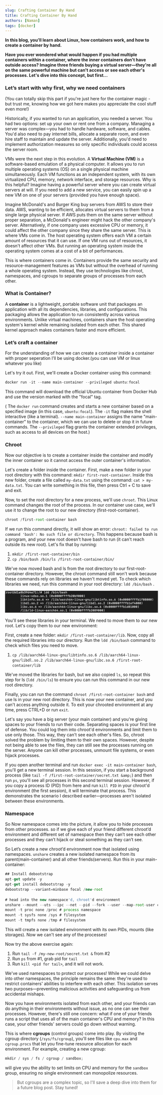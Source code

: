 ```yaml
---
slug: Crafting Container By Hand
title: Crafting Container By Hand
authors: [Naman]
tags: [docker]
---
```


**In this blog, you'll learn about Linux, how containers work, and how to create a container by hand.**

<!-- truncate -->

**Have you ever wondered what would happen if you had multiple containers within a container, where the inner containers don't have outside access? Imagine three friends buying a virtual server—they're all on the same powerful machine but can't access or see each other's processes. Let's dive into this concept, but first...**

### Let’s start with why first, why we need containers

(You can totally skip this part if you're just here for the container magic - but trust me, knowing how we got here makes you appreciate the cool stuff even more!)

Historically, if you wanted to run an application, you needed a server. You had two options: set up your own or rent one from a company. Managing a server was complex—you had to handle hardware, software, and cables. You'd also need to pay internet bills, allocate a separate room, and even hire staff to maintain and update the server. Additionally, you'd need to implement authorization measures so only specific individuals could access the server room.

VMs were the next step in this evolution. A **Virtual Machine (VM)** is a software-based emulation of a physical computer. It allows you to run multiple operating systems (OS) on a single physical machine simultaneously. Each VM functions as an independent system, with its own virtualized CPU, memory, network interface, and storage resources. Why is this helpful? Imagine having a powerful server where you can create virtual servers at will. If you need to add a new service, you can easily spin up a new VM on one of your servers (provided you have enough space).

Imagine McDonald's and Burger King buy servers from AWS to store their data. AWS, wanting to be efficient, allocates virtual servers to them from a single large physical server. If AWS puts them on the same server without proper separation, a McDonald's engineer might hack the other company's server. Alternatively, if one company uses excessive CPU or memory, it could affect the other company since they share the same server. This is where VMs come in. The host operating system offers each VM a certain amount of resources that it can use. If one VM runs out of resources, it doesn't affect other VMs. But running an operating system inside the operating system comes at a cost of a bit of performances.

This is where containers come in. Containers provide the same security and resource-management features as VMs but without the overhead of running a whole operating system. Instead, they use technologies like chroot, namespaces, and cgroups to separate groups of processes from each other.

### What is Container?

A **container** is a lightweight, portable software unit that packages an application with all its dependencies, libraries, and configurations. This packaging allows the application to run consistently across various environments. Unlike virtual machines, containers share the host operating system's kernel while remaining isolated from each other. This shared kernel approach makes containers faster and more efficient.

### Let’s craft a container

For the understanding of how we can create a container inside a container with proper seperation I’ll be using docker.(you can use VM or linux whatever you like)

Let's try it out. First, we'll create a Docker container using this command:

```jsx
docker run -it --name main-container --privileged ubuntu:focal
```

This command will download the official Ubuntu container from Docker Hub and use the version marked with the "focal" tag.

( The `docker run` command creates and starts a new container based on a specified image (in this case, `ubuntu:focal`). The `-it` flag makes the shell interactive (like a terminal). `--name main-container` assigns the name "main-container" to the container, which we can use to delete or stop it in future commands. The `--privileged` flag grants the container extended privileges, such as access to all devices on the host.)

### Chroot

Now our objective is to create a container inside the container and modify the inner container so it cannot access the outer container's information.

Let's create a folder inside the container. First, make a new folder in your root directory with this command: `mkdir first-root-container`. Inside this new folder, create a file called `my-data.txt` using the command: `cat > my-data.txt`. You can write something in this file, then press Ctrl + C to save and exit.

Now, to set the root directory for a new process, we'll use `chroot`. This Linux command changes the root of the process. In our container use case, we'll use it to change the root to our new directory (first-root-container).

```jsx
chroot /first-root-container bash
```

If we run this command directly, it will show an error: `chroot: failed to run command 'bash': No such file or directory`. This happens because bash is a program, and your new root doesn't have bash to run (it can't reach outside its new root). Let's fix that by running:

1. `mkdir /first-root-container/bin`
2. `cp /bin/bash /bin/ls /first-root-container/bin/`

We've now moved bash and ls from the root directory to our first-root-container directory. However, the chroot command still won't work because these commands rely on libraries we haven't moved yet. To check which libraries we need, run this command in your root directory: `ldd /bin/bash` .

![image](./terminal.png)

You'll see these libraries in your terminal. We need to move them to our new root. Let's copy them to our new environment:

First, create a new folder: `mkdir /first-root-container/lib`. Now, copy all the required libraries into our directory. Run the `ldd /bin/bash` command to check which files you need to move.

1. `cp /lib/aarch64-linux-gnu/libtinfo.so.6 /lib/aarch64-linux-gnu/libdl.so.2 /lib/aarch64-linux-gnu/libc.so.6 /first-root-container/lib`

We've moved the libraries for bash, but we also copied `ls`, so repeat this step for ls (`ldd /bin/ls`) to ensure you can run this command in our new root directory.

Finally, you can run the command `chroot /first-root-container bash` and use ls in your new root directory. This is now your new container, and you can't access anything outside it. To exit your chrooted environment at any time, press CTRL+D or run `exit`.

Let's say you have a big server (your main container) and you're giving spaces to your friends to run their code. Separating spaces is your first line of defense. You could log them into chroot'd environments and limit them to use only those. This way, they can't see each other's files. So, chroot solved the problem by limiting them to their own spaces. However, despite not being able to see the files, they can still see the processes running on the server. Anyone can kill other processes, unmount file systems, or even hijack processes.

If you open another terminal and run `docker exec -it main-container bash`, you'll get a new terminal session. In this session, if you start a background process (like `tail -f /first-root-container/secret.txt &amp;`) and then run `ps`, you'll see all processes in this second terminal session. However, if you copy a process ID (PID) from here and run `kill PID` in your chroot'd environment (the first session), it will terminate that process. This demonstrates the scenario I described earlier—processes aren't isolated between these environments.

### Namespace

So Now namespace comes into the picture, it allow you to hide processes from other processes. so if we give each of your friend different chroot’d environment and different set of namespace then they can’t see each other processes and they can’t hijack or steal something as they can’t see.

So Let’s create a new chroot’d environment now that isolated using namespaces. `unshare` creates a new isolated namespace from its parent(main-container) and all other friends(servers). Run this in your main-container:

```jsx
## Install debootstrap
apt-get update -y
apt-get install debootstrap -y
debootstrap --variant=minbase focal /new-root

# head into the new namespace'd, chroot'd environment
unshare --mount --uts --ipc --net --pid --fork --user --map-root-user chroot /new-root bash
mount -t proc none /proc # process namespace
mount -t sysfs none /sys # filesystem
mount -t tmpfs none /tmp # filesystem
```

This will create a new isolated environment with its own PIDs, mounts (like storages). Now we can't see any of the processes!

Now try the above exercise again:

1. Run `tail -f /my-new-root/secret.txt &` from #2
2. Run `ps` from #1, grab pid for `tail`
3. Run `kill <pid for tail>`, and it will not work.

We've used namespaces to protect our processes! While we could delve into other namespaces, the principle remains the same: they're used to restrict containers' abilities to interfere with each other. This isolation serves two purposes—preventing malicious activities and safeguarding us from accidental mishaps.

Now you have environments isolated from each other, and your friends can do anything in their environments without issue, as no one can see their processes. However, there's still one concern: what if one of your friends runs a script that uses all of the main container's CPU and memory? In this case, your other friends' servers could go down without warning.

This is where **cgroups** (control groups) come into play. By visiting the cgroup directory (`/sys/fs/cgroup`), you'll see files like `cpu.max` and `cgroup.procs` that let you fine-tune resource allocation for each environment. For example, creating a new cgroup:

```jsx
mkdir / sys / fs / cgroup / sandbox;
```

will give you the ability to set limits on CPU and memory for the `sandbox` group, ensuring no single environment can monopolize resources.

> But cgroups are a complex topic, so I'll save a deep dive into them for a future blog post. Stay tuned!

